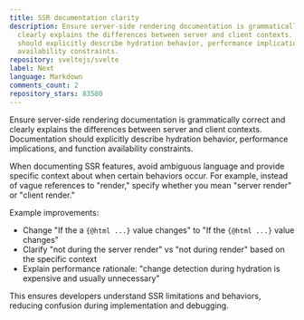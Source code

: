 ```yaml
---
title: SSR documentation clarity
description: Ensure server-side rendering documentation is grammatically correct and
  clearly explains the differences between server and client contexts. Documentation
  should explicitly describe hydration behavior, performance implications, and function
  availability constraints.
repository: sveltejs/svelte
label: Next
language: Markdown
comments_count: 2
repository_stars: 83580
---
```


Ensure server-side rendering documentation is grammatically correct and clearly explains the differences between server and client contexts. Documentation should explicitly describe hydration behavior, performance implications, and function availability constraints.

When documenting SSR features, avoid ambiguous language and provide specific context about when certain behaviors occur. For example, instead of vague references to "render," specify whether you mean "server render" or "client render."

Example improvements:
- Change "If the a `{@html ...}` value changes" to "If the `{@html ...}` value changes"
- Clarify "not during the server render" vs "not during render" based on the specific context
- Explain performance rationale: "change detection during hydration is expensive and usually unnecessary"

This ensures developers understand SSR limitations and behaviors, reducing confusion during implementation and debugging.